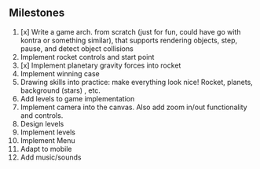 ## Milestones

1. [x] Write a game arch. from scratch (just for fun, could have go with kontra or something similar), that supports rendering objects, step, pause, and detect object collisions
2. Implement rocket controls and start point
3. [x] Implement planetary gravity forces into rocket
4. Implement winning case
5. Drawing skills into practice: make everything look nice! Rocket, planets, background (stars) , etc.
6. Add levels to game implementation
7. Implement camera into the canvas. Also add zoom in/out functionality and controls.
8. Design levels
9. Implement levels
10. Implement Menu
11. Adapt to mobile
12. Add music/sounds